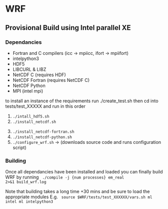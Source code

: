 # WRF

## Provisional Build using Intel parallel XE

### Dependancies
- Fortran and C compilers (icc → mpiicc, ifort → mpiifort)
- intelpython3
- HDF5
- LIBCURL & LIBZ
- NetCDF C (requires HDF)
- NetCDF Fortran (requires NetCDF C)
- NetCDF Python
- MPI (intel mpi)

to install an instance of the requirements run ./create_test.sh
then cd into tests/test_XXXXX and run in this order
1. <code>./intall_hdf5.sh</code>
2. <code>./install_netcdf.sh</code>
<!-- ./install_libz.sh
./install_libcurl.sh -->
3. <code>./install_netcdf-fortran.sh</code>
4. <code>./install_netcdf-python.sh</code>
5. <code>./configure_wrf.sh</code> → (downloads source code and runs configuration script)

### Building
Once all dependancies have been installed and loaded
you can finally build WRF by running 
<code>
./compile -j {num processes} em_real 2>&1 build_wrf.log</code>

Note that building takes a long time +30 mins
and be sure to load the appropriate modules E.g.
<code>
source $WRF/tests/test_XXXXXX/vars.sh
ml intel
ml intelpython3
</code>

